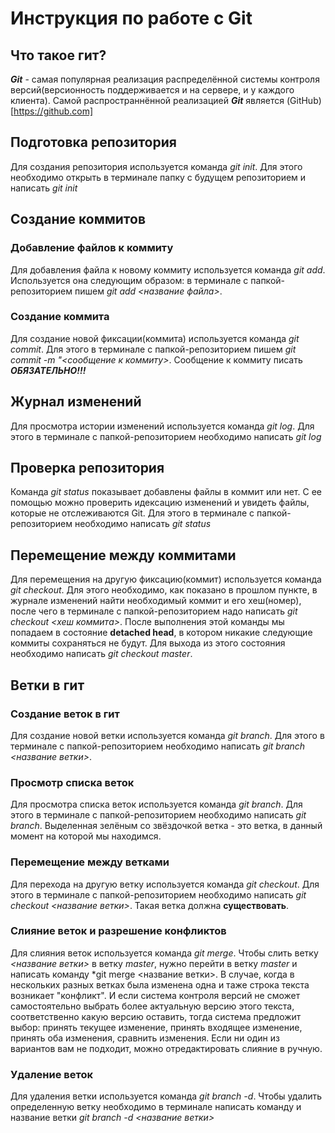 # Инструкция по работе с Git

## Что такое гит?
***Git*** - самая популярная реализация распределённой системы контроля версий(версионность поддерживается и на сервере, и у каждого клиента). Самой распространнённой реализацией ***Git*** является (GitHub)[https://github.com]

## Подготовка репозитория
Для создания репозитория используется команда *git init*. Для этого необходимо открыть в терминале папку с будущем репозиторием и написать *git init*

## Создание коммитов

### Добавление файлов к коммиту
Для добавления файла к новому коммиту используется команда *git add*. Используется она следующим образом: в терминале с папкой-репозиторием пишем *git add <название файла>*.

### Создание коммита
Для создание новой фиксации(коммита) используется команда *git commit*. Для этого в терминале с папкой-репозиторием пишем *git commit -m "<сообщение к коммиту>*. Сообщение к коммиту писать ***ОБЯЗАТЕЛЬНО!!!***

## Журнал изменений
Для просмотра истории изменений используется команда *git log*. Для этого в терминале с папкой-репозиторием необходимо написать *git log*

## Проверка репозитория
Команда *git status* показывает добавлены файлы в коммит или нет. С ее помощью можно проверить идексацию изменений и увидеть файлы, которые не отслеживаются Git. Для этого в терминале с папкой-репозиторием необходимо написать *git status*

## Перемещение между коммитами
Для перемещения на другую фиксацию(коммит) используется команда *git checkout*. Для этого необходимо, как показано в прошлом пункте, в журнале изменений найти необходимый коммит и его хеш(номер), после чего в терминале с папкой-репозиторием надо написать *git checkout <хеш коммита>*. После выполнения этой команды мы попадаем в состояние **detached head**, в котором никакие следующие коммиты сохраняться не будут. Для выхода из этого состояния необходимо написать *git checkout master*.

## Ветки в гит
### Создание веток в гит
Для создание новой ветки используется команда *git branch*. Для этого в терминале с папкой-репозиторием необходимо написать *git branch <название ветки>*.
### Просмотр списка веток
Для просмотра списка веток используется команда *git branch*. Для этого в терминале с папкой-репозиторием необходимо написать *git branch*. Выделенная зелёным со звёздочкой ветка - это ветка, в данный момент на которой мы находимся.

### Перемещение между ветками
Для перехода на другую ветку используется команда *git checkout*. Для этого в терминале с папкой-репозиторием необходимо написать *git checkout <название ветки>*. Такая ветка должна **существовать**.

### Слияние веток и разрешение конфликтов
Для слияния веток используется команда *git merge*. Чтобы слить ветку *<название ветки>* в ветку *master*, нужно перейти в ветку *master* и написать команду *git merge <название ветки>.
В случае, когда в нескольких разных ветках была изменена одна и таже строка текста возникает "конфликт". И если  система контроля версий не сможет самостоятельно выбрать более актуальную версию этого текста, соответственно какую версию оставить, тогда система предложит выбор: принять текущее изменение, принять входящее изменение, принять оба изменения, сравнить изменения. 
Если ни один из вариантов вам не подходит, можно отредактировать слияние в ручную. 

### Удаление веток
Для удаления ветки используется команда *git branch -d*. Чтобы удалить определенную ветку необходимо в терминале написать команду и название ветки *git branch -d <название ветки>*